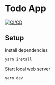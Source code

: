 # Todo App

[![CI/CD](https://github.com/binos30/todo-list/actions/workflows/deploy.yml/badge.svg)](https://github.com/binos30/todo-list/actions/workflows/deploy.yml)

## Setup

Install dependencies

```sh
yarn install
```

Start local web server

```sh
yarn dev
```
